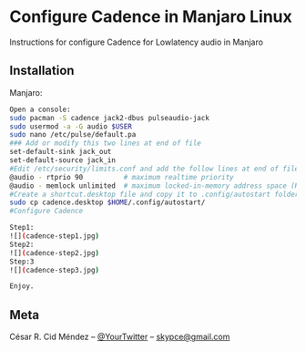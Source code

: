 # Configure Cadence in Manjaro Linux

Instructions for configure Cadence for Lowlatency audio in Manjaro


## Installation

Manjaro:

```sh
Open a console:
sudo pacman -S cadence jack2-dbus pulseaudio-jack
sudo usermod -a -G audio $USER
sudo nano /etc/pulse/default.pa
### Add or modify this two lines at end of file
set-default-sink jack_out
set-default-source jack_in
#Edit /etc/security/limits.conf and add the follow lines at end of file
@audio - rtprio 90          # maximum realtime priority
@audio - memlock unlimited  # maximum locked-in-memory address space (KB)
#Create a shortcut.desktop file and copy it to .config/autostart folder
sudo cp cadence.desktop $HOME/.config/autostart/
#Configure Cadence

Step1:
![](cadence-step1.jpg)
Step2:
![](cadence-step2.jpg)
Step:3
![](cadence-step3.jpg)

Enjoy.


```

## Meta

César R. Cid Méndez – [@YourTwitter](https://twitter.com/skypce) – skypce@gmail.com


